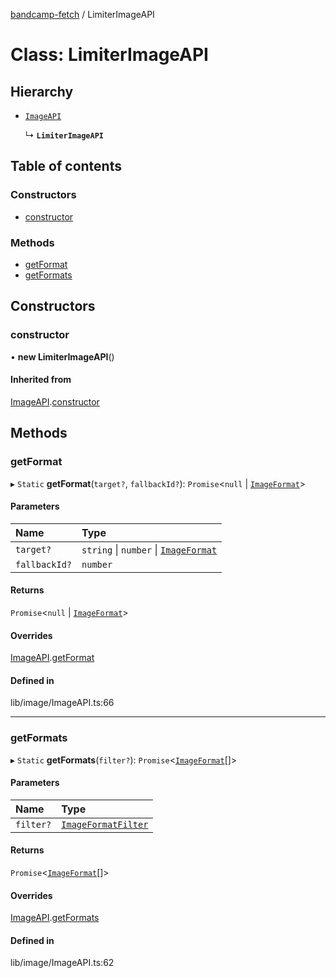 [bandcamp-fetch](../README.md) / LimiterImageAPI

# Class: LimiterImageAPI

## Hierarchy

- [`ImageAPI`](ImageAPI.md)

  ↳ **`LimiterImageAPI`**

## Table of contents

### Constructors

- [constructor](LimiterImageAPI.md#constructor)

### Methods

- [getFormat](LimiterImageAPI.md#getformat)
- [getFormats](LimiterImageAPI.md#getformats)

## Constructors

### constructor

• **new LimiterImageAPI**()

#### Inherited from

[ImageAPI](ImageAPI.md).[constructor](ImageAPI.md#constructor)

## Methods

### getFormat

▸ `Static` **getFormat**(`target?`, `fallbackId?`): `Promise`<``null`` \| [`ImageFormat`](../interfaces/ImageFormat.md)\>

#### Parameters

| Name | Type |
| :------ | :------ |
| `target?` | `string` \| `number` \| [`ImageFormat`](../interfaces/ImageFormat.md) |
| `fallbackId?` | `number` |

#### Returns

`Promise`<``null`` \| [`ImageFormat`](../interfaces/ImageFormat.md)\>

#### Overrides

[ImageAPI](ImageAPI.md).[getFormat](ImageAPI.md#getformat)

#### Defined in

lib/image/ImageAPI.ts:66

___

### getFormats

▸ `Static` **getFormats**(`filter?`): `Promise`<[`ImageFormat`](../interfaces/ImageFormat.md)[]\>

#### Parameters

| Name | Type |
| :------ | :------ |
| `filter?` | [`ImageFormatFilter`](../enums/ImageFormatFilter.md) |

#### Returns

`Promise`<[`ImageFormat`](../interfaces/ImageFormat.md)[]\>

#### Overrides

[ImageAPI](ImageAPI.md).[getFormats](ImageAPI.md#getformats)

#### Defined in

lib/image/ImageAPI.ts:62

